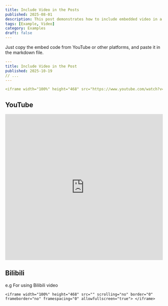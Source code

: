 ```yaml
---
title: Include Video in the Posts
published: 2025-08-01
description: This post demonstrates how to include embedded video in a blog post.
tags: [Example, Video]
category: Examples
draft: false
---
```


Just copy the embed code from YouTube or other platforms, and paste it in the markdown file.

```yaml
---
title: Include Video in the Post
published: 2025-10-19
// ...
---

<iframe width="100%" height="468" src="https://www.youtube.com/watch?v=W6v9lHA6Bcw" title="YouTube video player" frameborder="0" allowfullscreen></iframe>
```

## YouTube

<iframe width="100%" height="468" src="https://www.youtube.com/watch?v=W6v9lHA6Bcw" title="YouTube video player" frameborder="0" allow="accelerometer; autoplay; clipboard-write; encrypted-media; gyroscope; picture-in-picture; web-share" allowfullscreen></iframe>

## Bilibili

e.g For using Bilibili video

```
<iframe width="100%" height="468" src="" scrolling="no" border="0" frameborder="no" framespacing="0" allowfullscreen="true"> </iframe>
```